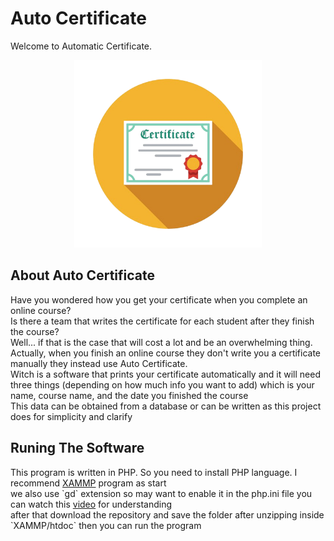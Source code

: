 <h1>Auto Certificate</h1>
<p>Welcome to Automatic Certificate.</p>
<p align="center">
<img src="./images/logo.png" width="300" title="logo">
</p>
<h2>About Auto Certificate</h2>
Have you wondered how you get your certificate when you complete an online course?<br>
Is there a team that writes the certificate for each student after they finish the course?<br>
Well... if that is the case that will cost a lot and be an overwhelming thing.<br>
Actually, when you finish an online course they don't write you a certificate manually they instead use Auto Certificate.<br>
Witch is a software that prints your certificate automatically and it will need three things (depending on how much info you want to add) which is your name, course name, and the date you finished the course <br>
This data can be obtained from a database or can be written as this project does for simplicity and clarify
<h2>Runing The Software</h2>
This program is written in PHP. So you need to install PHP language. I recommend <a href="https://www.apachefriends.org">XAMMP</a> program as start<br>
we also use `gd` extension so may want to enable it in the php.ini file you can watch this <a href="https://youtu.be/jGf_Dprbo08?si=DQ1QAyH_BhqLSRVP">video</a> for understanding<br>
after that download the repository and save the folder after unzipping inside `XAMMP/htdoc` then you can run the program
